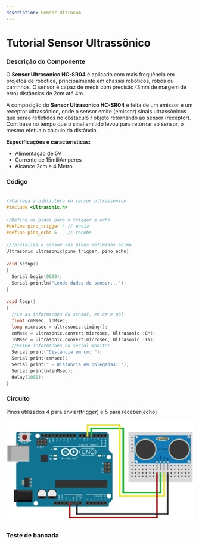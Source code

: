 ```yaml
---
description: Sensor Ultrasom
---
```


# Tutorial Sensor Ultrassônico

### Descrição do Componente

O **Sensor Ultrasonico HC-SR04** é aplicado com mais frequência em projetos de robótica, principalmente em chassis robóticos, robôs ou carrinhos. O sensor é capaz de medir com precisão \(3mm de margem de erro\) distâncias de 2cm até 4m.

A composição do **Sensor Ultrasonico HC-SR04** é feita de um emissor e um receptor ultrassônico, onde o sensor emite \(emissor\) sinais ultrassônicos que serão refletidos no obstáculo / objeto retornando ao sensor \(receptor\). Com base no tempo que o sinal emitido levou para retornar ao sensor, o mesmo efetua o cálculo da distância.

**Especificações e características:**

* Alimentação de 5V
* Corrente de 15miliAmperes
* Alcance 2cm a 4 Metro



### Código 

```c

//Carrega a biblioteca do sensor ultrassonico
#include <Ultrasonic.h>
 
//Define os pinos para o trigger e echo
#define pino_trigger 4 // envia 
#define pino_echo 5    // recebe 
 
//Inicializa o sensor nos pinos definidos acima
Ultrasonic ultrasonic(pino_trigger, pino_echo);
 
void setup()
{
  Serial.begin(9600);
  Serial.println("Lendo dados do sensor...");
}
 
void loop()
{
  //Le as informacoes do sensor, em cm e pol
  float cmMsec, inMsec;
  long microsec = ultrasonic.timing();
  cmMsec = ultrasonic.convert(microsec, Ultrasonic::CM);
  inMsec = ultrasonic.convert(microsec, Ultrasonic::IN);
  //Exibe informacoes no serial monitor
  Serial.print("Distancia em cm: ");
  Serial.print(cmMsec);
  Serial.print(" - Distancia em polegadas: ");
  Serial.println(inMsec);
  delay(1000);
}
```

### Circuito

Pinos utilizados 4 para enviar\(trigger\) e 5 para receber\(echo\) 

![](../../../.gitbook/assets/arduino_hc_sr04_bb.png)

### Teste de bancada 



